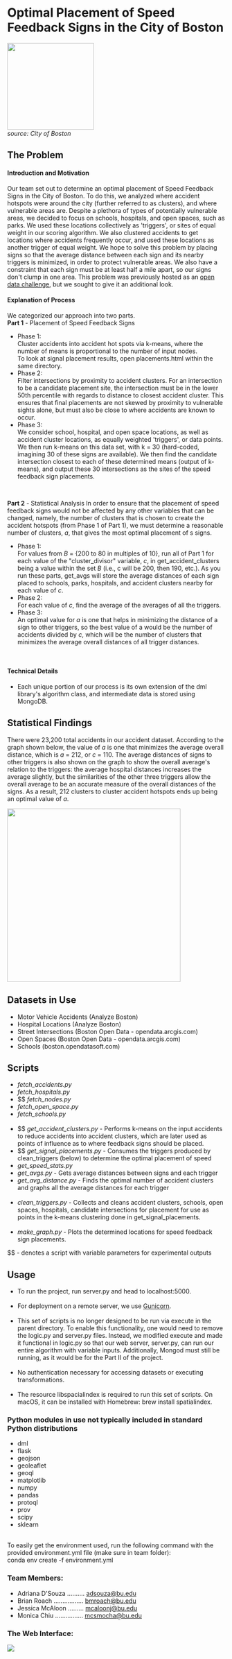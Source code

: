 # Optimal Placement of Speed Feedback Signs in the City of Boston
<img src='https://www.boston.gov/sites/default/files/speed-limit-3.jpg' height='200' width='auto'><br>
*source: City of Boston*


## The Problem
#### Introduction and Motivation
Our team set out to determine an optimal placement of Speed Feedback Signs in the City of Boston. To do this, we analyzed where accident hotspots were around the city (further referred to as clusters), and where vulnerable areas are. Despite a plethora of types of potentially vulnerable areas, we decided to focus on schools, hospitals, and open spaces, such as parks. We used these locations collectively as 'triggers', or sites of equal weight in our scoring algorithm. We also clustered accidents to get locations where accidents frequently occur, and used these locations as another trigger of equal weight. We hope to solve this problem by placing signs so that the average distance between each sign and its nearby triggers is minimized, in order to protect vulnerable areas. We also have a constraint that each sign must be at least half a mile apart, so our signs don't clump in one area. This problem was previously hosted as an [open data challenge](https://docs.google.com/document/d/11QtIfhwWJEDumRgzKkkH68bzh9qrra15vVwvuNsz_oY/mobilebasi), but we sought to give it an additional look. 
#### Explanation of Process
We categorized our approach into two parts. <br>
**Part 1** - Placement of Speed Feedback Signs
* Phase 1:<br>
Cluster accidents into accident hot spots via k-means, where the number of means is proportional to the number of input nodes. <br>
To look at signal placement results, open placements.html within the same directory.
* Phase 2: <br>
Filter intersections by proximity to accident clusters. For an intersection to be a candidate placement site, the intersection must be in the lower 50th percentile with regards to distance to closest accident cluster. This ensures that final placements are not skewed by proximity to vulnerable sights alone, but must also be close to where accidents are known to occur. 
* Phase 3:<br>
We consider school, hospital, and open space locations, as well as accident cluster locations, as equally weighted 'triggers', or data points. We then run k-means on this data set, with k = 30 (hard-coded, imagining 30 of these signs are available). We then find the candidate intersection closest to each of these determined means (output of k-means), and output these 30 intersections as the sites of the speed feedback sign placements.
<br>

**Part 2** - Statistical Analysis
In order to ensure that the placement of speed feedback signs would not be affected by any other variables that can be changed, namely, the number of clusters that is chosen to create the accident hotspots (from Phase 1 of Part 1), we must determine a reasonable number of clusters, *a*, that gives the most optimal placement of s signs.<br>

* Phase 1:<br>
For values from *B* = {200 to 80 in multiples of 10}, run all of Part 1 for each value of the "cluster_divisor" variable, *c*, in get_accident_clusters being a value within the set *B* (i.e., c will be 200, then 190, etc.). As you run these parts, get_avgs will store the average distances of each sign placed to schools, parks, hospitals, and accident clusters nearby for each value of *c*.
* Phase 2:<br>
For each value of *c*, find the average of the averages of all the triggers.
* Phase 3:<br>
An optimal value for *a* is one that helps in minimizing the distance of a sign to other triggers, so the best value of a would be the number of accidents divided by *c*, which will be the number of clusters that minimizes the average overall distances of all trigger distances.
<br>

#### Technical Details
* Each unique portion of our process is its own extension of the dml library's algorithm class, and intermediate data is stored using MongoDB.

## Statistical Findings
There were 23,200 total accidents in our accident dataset. According to the graph shown below, the value of *a* is one that minimizes the average overall distance, which is *a* = 212, or *c* = 110. The average distances of signs to other triggers is also shown on the graph to show the overall average's relation to the triggers: the average hospital distances increases the average slightly, but the similarities of the other three triggers allow the overall average to be an accurate measure of the overall distances of the signs. As a result, 212 clusters to cluster accident hotspots ends up being an optimal value of *a*.

<img src="graph_range(80,90,...,200).png" height='400' width='auto'><br>

## Datasets in Use
* Motor Vehicle Accidents (Analyze Boston)
* Hospital Locations (Analyze Boston)
* Street Intersections (Boston Open Data - opendata.arcgis.com)
* Open Spaces (Boston Open Data - opendata.arcgis.com)
* Schools (boston.opendatasoft.com)

## Scripts
* *fetch_accidents.py* 
* *fetch_hospitals.py*
* $$ *fetch_nodes.py*
* *fetch_open_space.py*
* *fetch_schools.py*
<br><br>
* $$ *get_accident_clusters.py* - Performs k-means on the input accidents to reduce accidents into accident clusters, which are later used as points of influence as to where feedback signs should be placed.
* $$ *get_signal_placements.py* - Consumes the triggers produced by clean_triggers (below) to determine the optimal placement of speed 
* *get_speed_stats.py*
* *get_avgs.py* - Gets average distances between signs and each trigger
* *get_avg_distance.py* - Finds the optimal number of accident clusters and graphs all the average distances for each trigger
<br><br>
* *clean_triggers.py* - Collects and cleans accident clusters, schools, open spaces, hospitals, candidate intersections for placement for use as points in the k-means clustering done in get_signal_placements.
<br><br>
* *make_graph.py* - Plots the determined locations for speed feedback sign placements.

$$ - denotes a script with variable parameters for experimental outputs
## Usage
* To run the project, run server.py and head to localhost:5000.
<br/><br/>
* For deployment on a remote server, we use [Gunicorn](http://gunicorn.org).
<br/><br/>
* This set of scripts is no longer designed to be run via execute in the parent directory. To enable this functionality, one would need to remove the logic.py and server.py files. Instead, we modified execute and made it functional in logic.py so that our web server, server.py, can run our entire algorithm with variable inputs. Additionally, Mongod must still be running, as it would be for the Part II of the project. 
<br/><br/>
* No authentication necessary for accessing datasets or executing transformations.
<br/><br/>
* The resource libspacialindex is required to run this set of scripts. On macOS, it can be installed with Homebrew: brew install spatialindex. 

### Python modules in use not typically included in standard Python distributions 
* dml
* flask
* geojson
* geoleaflet
* geoql
* matplotlib
* numpy
* pandas
* protoql
* prov
* scipy
* sklearn 
<br>
To easily get the environment used, run the following command with the provided environment.yml file (make sure in team folder): <br>
conda env create -f environment.yml


### Team Members:
* Adriana D'Souza .......... adsouza@bu.edu
* Brian Roach ................. bmroach@bu.edu
* Jessica McAloon ......... mcaloonj@bu.edu
* Monica Chiu ................ mcsmocha@bu.edu

### The Web Interface:
<img src="web_interface.png">